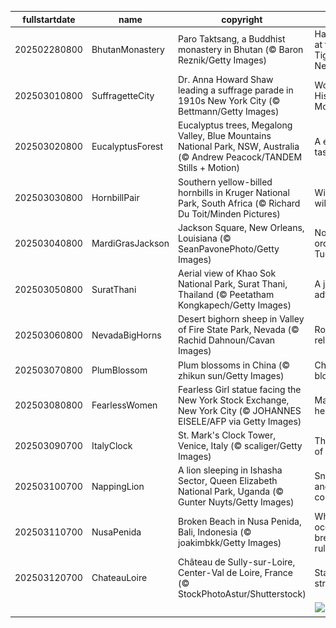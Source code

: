 |fullstartdate|name|copyright|title|image|
|--|--|--|--|--|
202502280800|BhutanMonastery|Paro Taktsang, a Buddhist monastery in Bhutan (© Baron Reznik/Getty Images)|Have a rest at the Tiger's Nest|![](/en-US/2025/03/202502280800BhutanMonastery.jpg)|
202503010800|SuffragetteCity|Dr. Anna Howard Shaw leading a suffrage parade in 1910s New York City (© Bettmann/Getty Images)|Women's History Month|![](/en-US/2025/03/202503010800SuffragetteCity.jpg)|
202503020800|EucalyptusForest|Eucalyptus trees, Megalong Valley, Blue Mountains National Park, NSW, Australia (© Andrew Peacock/TANDEM Stills + Motion)|A eucalyp-tastic view|![](/en-US/2025/03/202503020800EucalyptusForest.jpg)|
202503030800|HornbillPair|Southern yellow-billed hornbills in Kruger National Park, South Africa (© Richard Du Toit/Minden Pictures)|Wild about wildlife|![](/en-US/2025/03/202503030800HornbillPair.jpg)|
202503040800|MardiGrasJackson|Jackson Square, New Orleans, Louisiana (© SeanPavonePhoto/Getty Images)|Not your ordinary Tuesday|![](/en-US/2025/03/202503040800MardiGrasJackson.jpg)|
202503050800|SuratThani|Aerial view of Khao Sok National Park, Surat Thani, Thailand (© Peetatham Kongkapech/Getty Images)|A jungle adventure|![](/en-US/2025/03/202503050800SuratThani.jpg)|
202503060800|NevadaBigHorns|Desert bighorn sheep in Valley of Fire State Park, Nevada (© Rachid Dahnoun/Cavan Images)|Rocky relationship|![](/en-US/2025/03/202503060800NevadaBigHorns.jpg)|
202503070800|PlumBlossom|Plum blossoms in China (© zhikun sun/Getty Images)|China in bloom|![](/en-US/2025/03/202503070800PlumBlossom.jpg)|
202503080800|FearlessWomen|Fearless Girl statue facing the New York Stock Exchange, New York City (© JOHANNES EISELE/AFP via Getty Images)|Making her-story!|![](/en-US/2025/03/202503080800FearlessWomen.jpg)|
202503090700|ItalyClock|St. Mark's Clock Tower, Venice, Italy (© scaliger/Getty Images)|The March of time|![](/en-US/2025/03/202503090700ItalyClock.jpg)|
202503100700|NappingLion|A lion sleeping in Ishasha Sector, Queen Elizabeth National Park, Uganda (© Gunter Nuyts/Getty Images)|Snooze and conquer|![](/en-US/2025/03/202503100700NappingLion.jpg)|
202503110700|NusaPenida|Broken Beach in Nusa Penida, Bali, Indonesia (© joakimbkk/Getty Images)|When the ocean breaks the rules|![](/en-US/2025/03/202503110700NusaPenida.jpg)|
202503120700|ChateauLoire|Château de Sully-sur-Loire, Center-Val de Loire, France (© StockPhotoAstur/Shutterstock)|Standing strong|![](/en-US/2025/03/202503120700ChateauLoire.jpg)|
||||![](/en-US/2025/03/.jpg)|
